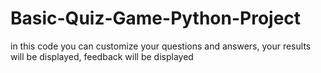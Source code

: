 # Basic-Quiz-Game-Python-Project
in this code you can customize your questions and answers, your results will be displayed, feedback will be displayed 
